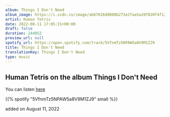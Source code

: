 ```yaml
---
album: Things I Don't Need
album_image: https://i.scdn.co/image/ab67616d0000b273e2faa5a20f820f4f1202fb4f
artist: Human Tetris
date: 2022-08-11 17:05:21+00:00
draft: false
duration: 244052
preview_url: null
spotify_url: https://open.spotify.com/track/5VfnmTz5NPAW5a8V9M1ZJ9
title: Things I Don't Need
translationKey: Things I Don't Need
type: music
---
```


## Human Tetris on the album Things I Don't Need

You can listen [here](https://open.spotify.com/track/5VfnmTz5NPAW5a8V9M1ZJ9)

{{% spotify "5VfnmTz5NPAW5a8V9M1ZJ9" small %}}

added on August 11, 2022